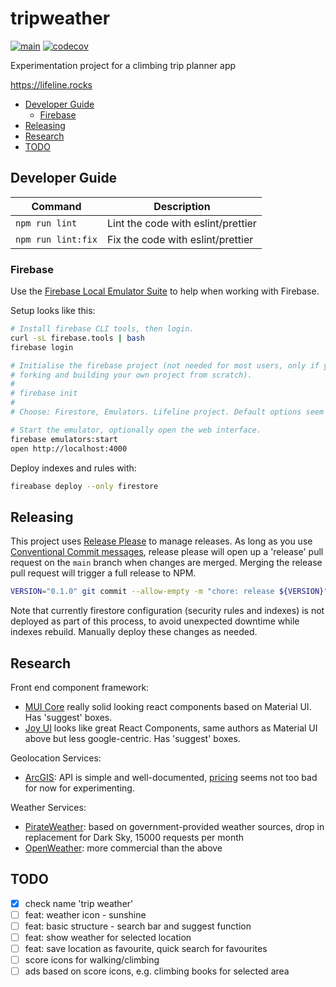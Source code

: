 # tripweather

[![main](https://github.com/dwmkerr/lifeline/actions/workflows/main.yaml/badge.svg)](https://github.com/dwmkerr/lifeline/actions/workflows/main.yaml) [![codecov](https://codecov.io/gh/dwmkerr/lifeline/graph/badge.svg?token=lI5Swxa2tj)](https://codecov.io/gh/dwmkerr/lifeline)

Experimentation project for a climbing trip planner app

https://lifeline.rocks

<!-- vim-markdown-toc GFM -->

- [Developer Guide](#developer-guide)
    - [Firebase](#firebase)
- [Releasing](#releasing)
- [Research](#research)
- [TODO](#todo)

<!-- vim-markdown-toc -->

## Developer Guide

| Command | Description |
| ------- | ----------- |
| `npm run lint` | Lint the code with eslint/prettier |
| `npm run lint:fix` | Fix the code with eslint/prettier |

### Firebase

Use the [Firebase Local Emulator Suite](https://firebase.google.com/docs/emulator-suite) to help when working with Firebase.

Setup looks like this:

```bash
# Install firebase CLI tools, then login.
curl -sL firebase.tools | bash
firebase login

# Initialise the firebase project (not needed for most users, only if you are
# forking and building your own project from scratch).
#
# firebase init
#
# Choose: Firestore, Emulators. Lifeline project. Default options seem to be fine.

# Start the emulator, optionally open the web interface.
firebase emulators:start
open http://localhost:4000
```

Deploy indexes and rules with:

```bash
fireabase deploy --only firestore
```

## Releasing

This project uses [Release Please](https://github.com/googleapis/release-please) to manage releases. As long as you use [Conventional Commit messages](https://www.conventionalcommits.org/en/v1.0.0/), release please will open up a 'release' pull request on the `main` branch when changes are merged. Merging the release pull request will trigger a full release to NPM.

```bash
VERSION="0.1.0" git commit --allow-empty -m "chore: release ${VERSION}" -m "Release-As: ${VERSION}"
```

Note that currently firestore configuration (security rules and indexes) is not deployed as part of this process, to avoid unexpected downtime while indexes rebuild. Manually deploy these changes as needed.

## Research

Front end component framework:

- [MUI Core](https://mui.com) really solid looking react components based on Material UI. Has 'suggest' boxes.
- [Joy UI](https://mui.com/joy-ui/getting-started/) looks like great React Components, same authors as Material UI above but less google-centric. Has 'suggest' boxes.

Geolocation Services:

- [ArcGIS](https://developers.arcgis.com/rest/): API is simple and well-documented, [pricing](https://developers.arcgis.com/pricing/) seems not too bad for now for experimenting.

Weather Services:

- [PirateWeather](https://pirateweather.net/en/latest/): based on government-provided weather sources, drop in replacement for Dark Sky, 15000 requests per month
- [OpenWeather](https://openweathermap.org/): more commercial than the above

## TODO

- [x] check name 'trip weather'
- [ ] feat: weather icon - sunshine
- [ ] feat: basic structure - search bar and suggest function
- [ ] feat: show weather for selected location
- [ ] feat: save location as favourite, quick search for favourites
- [ ] score icons for walking/climbing
- [ ] ads based on score icons, e.g. climbing books for selected area
